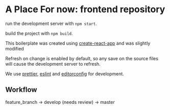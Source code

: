 # A Place For now: frontend repository

run the development server with `npm start`.

build the project with `npm build`.

This boilerplate was created using [create-react-app](https://github.com/facebook/create-react-app)
and was slightly modified

Refresh on change is enabled by default, so any save on the source files will cause
the development server to refresh.

We use [prettier](https://prettier.io/), [eslint](https://eslint.org/) and
[editorconfig](https://editorconfig.org/) for development.

## Workflow

feature_branch -> develop (needs review) -> master
